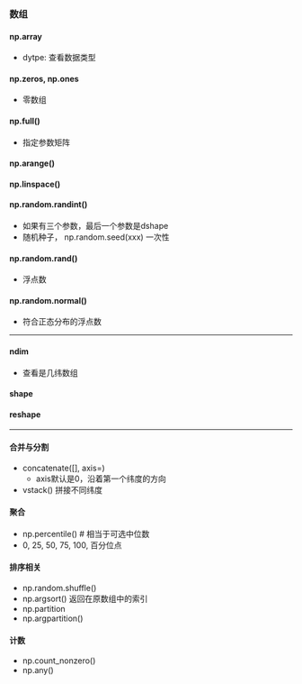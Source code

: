 ### 数组
#### np.array
* dytpe: 查看数据类型

#### np.zeros, np.ones
* 零数组

#### np.full()
* 指定参数矩阵

#### np.arange()

#### np.linspace()

#### np.random.randint()
* 如果有三个参数，最后一个参数是dshape
* 随机种子， np.random.seed(xxx) 一次性

#### np.random.rand()
* 浮点数

#### np.random.normal()
* 符合正态分布的浮点数

---

#### ndim
* 查看是几纬数组

#### shape

#### reshape

---

#### 合并与分割
* concatenate([], axis=)
  * axis默认是0，沿着第一个纬度的方向
* vstack() 拼接不同纬度

#### 聚合
* np.percentile() # 相当于可选中位数
* 0, 25, 50, 75, 100, 百分位点

#### 排序相关
* np.random.shuffle()
* np.argsort() 返回在原数组中的索引
* np.partition
* np.argpartition()

#### 计数
* np.count_nonzero()
* np.any()
